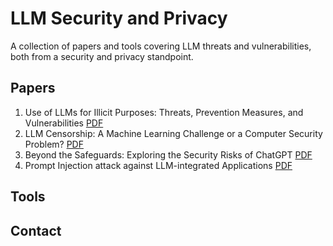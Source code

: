 # LLM Security and Privacy

A collection of papers and tools covering LLM threats and vulnerabilities, both from a security and privacy standpoint.

## Papers

1. Use of LLMs for Illicit Purposes: Threats, Prevention Measures, and Vulnerabilities [PDF](https://arxiv.org/pdf/2308.12833.pdf)
2. LLM Censorship: A Machine Learning Challenge or a Computer Security Problem? [PDF](https://arxiv.org/pdf/2307.10719.pdf)
3. Beyond the Safeguards: Exploring the Security Risks of ChatGPT [PDF](https://arxiv.org/pdf/2305.08005.pdf)
4. Prompt Injection attack against LLM-integrated Applications [PDF](https://arxiv.org/pdf/2306.05499.pdf)

## Tools

## Contact

